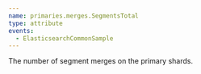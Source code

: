 ```yaml
---
name: primaries.merges.SegmentsTotal
type: attribute
events:
  - ElasticsearchCommonSample
---
```


The number of segment merges on the primary shards.